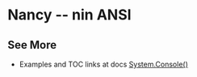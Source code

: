 # Nancy -- nin ANSI


## See More

- Examples and TOC links at docs [System.Console\(\)](https://docs.microsoft.com/en-us/dotnet/api/System.Console?view=net-6.0#Streams)